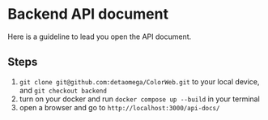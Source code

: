 
# Backend API document

Here is a guideline to lead you open the API document.

## Steps
1. `git clone git@github.com:detaomega/ColorWeb.git` to your local device, and `git checkout backend`
2. turn on your docker and run `docker compose up --build` in your terminal
3. open a browser and go to `http://localhost:3000/api-docs/`
